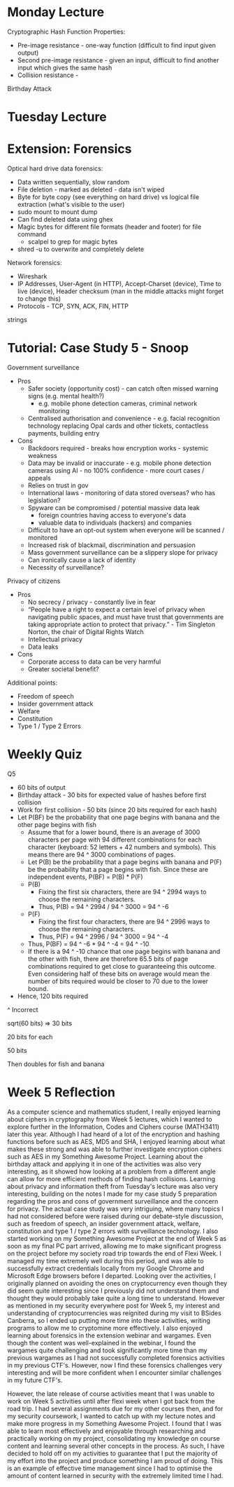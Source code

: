 # Monday Lecture

Cryptographic Hash Function Properties:

- Pre-image resistance - one-way function (difficult to find input given output)
- Second pre-image resistance - given an input, difficult to find another input which gives the same hash
- Collision resistance - 



Birthday Attack



# Tuesday Lecture

# Extension: Forensics

Optical hard drive data forensics:

- Data written sequentially, slow random
- File deletion - marked as deleted - data isn't wiped
- Byte for byte copy (see everything on hard drive) vs logical file extraction (what's visible to the user)
- sudo mount to mount dump
- Can find deleted data using ghex
- Magic bytes for different file formats (header and footer) for file command
  - scalpel to grep for magic bytes
- shred -u to overwrite and completely delete

Network forensics:

- Wireshark
- IP Addresses, User-Agent (in HTTP), Accept-Charset (device), Time to live (device), Header checksum (man in the middle attacks might forget to change this)
- Protocols - TCP, SYN, ACK, FIN, HTTP

 

strings

# Tutorial: Case Study 5 - Snoop

Government surveillance

- Pros
  - Safer society (opportunity cost) - can catch often missed warning signs (e.g. mental health?)
    - e.g. mobile phone detection cameras, criminal network monitoring
  - Centralised authorisation and convenience - e.g. facial recognition technology replacing Opal cards and other tickets, contactless payments, building entry
- Cons
  - Backdoors required - breaks how encryption works - systemic weakness
  - Data may be invalid or inaccurate - e.g. mobile phone detection cameras using AI - no 100% confidence - more court cases / appeals
  - Relies on trust in gov
  - International laws - monitoring of data stored overseas? who has legislation?
  - Spyware can be compromised / potential massive data leak
    - foreign countries having access to everyone's data
    - valuable data to individuals (hackers) and companies
  - Difficult to have an opt-out system when everyone will be scanned / monitored
  - Increased risk of blackmail, discrimination and persuasion
  - Mass government surveillance can be a slippery slope for privacy
  - Can ironically cause a lack of identity
  - Necessity of surveillance?

Privacy of citizens

- Pros
  - No secrecy / privacy - constantly live in fear
  - “People have a right to expect a certain level of privacy when navigating public spaces, and must have trust that governments are taking appropriate action to protect that privacy.” - Tim Singleton Norton, the chair of Digital Rights Watch
  - Intellectual privacy
  - Data leaks
- Cons
  - Corporate access to data can be very harmful
  - Greater societal benefit?

Additional points:

- Freedom of speech
- Insider government attack
- Welfare
- Constitution
- Type 1 / Type 2 Errors



# Weekly Quiz



Q5

- 60 bits of output
- Birthday attack - 30 bits for expected value of hashes before first collision
- Work for first collision - 50 bits (since 20 bits required for each hash)
- Let P(BF) be the probability that one page begins with banana and the other page begins with fish
  - Assume that for a lower bound, there is an average of 3000 characters per page with 94 different combinations for each character (keyboard: 52 letters + 42 numbers and symbols). This means there are 94 ^ 3000 combinations of pages.
  - Let P(B) be the probability that a page begins with banana and P(F) be the probability that a page begins with fish. Since these are independent events, P(BF) = P(B) * P(F)
  - P(B)
    - Fixing the first six characters, there are 94 ^ 2994 ways to choose the remaining characters.
    - Thus, P(B) = 94 ^ 2994 / 94 ^ 3000 = 94 ^ -6
  - P(F)
    - Fixing the first four characters, there are 94 ^ 2996 ways to choose the remaining characters.
    - Thus, P(F) = 94 ^ 2996 / 94 ^ 3000 = 94 ^ -4
  - Thus, P(BF) = 94 ^ -6 * 94 ^ -4 = 94 ^ -10
  - If there is a 94 ^ -10 chance that one page begins with banana and the other with fish, there are therefore 65.5 bits of page combinations required to get close to guaranteeing this outcome. Even considering half of these bits on average would mean the number of bits required would be closer to 70 due to the lower bound. 
- Hence, 120 bits required

^ Incorrect

sqrt(60 bits) => 30 bits

20 bits for each

50 bits

Then doubles for fish and banana

# Week 5 Reflection

As a computer science and mathematics student, I really enjoyed learning about ciphers in cryptography from Week 5 lectures, which I wanted to explore further in the Information, Codes and Ciphers course (MATH3411) later this year. Although I had heard of a lot of the encryption and hashing functions before such as AES, MD5 and SHA, I enjoyed learning about what makes these strong and was able to further investigate encryption ciphers such as AES in my Something Awesome Project. Learning about the birthday attack and applying it in one of the activities was also very interesting, as it showed how looking at a problem from a different angle can allow for more efficient methods of finding hash collisions. Learning about privacy and information theft from Tuesday's lecture was also very interesting, building on the notes I made for my case study 5 preparation regarding the pros and cons of government surveillance and the concern for privacy. The actual case study was very intriguing, where many topics I had not considered before were raised during our debate-style discussion, such as freedom of speech, an insider government attack, welfare, constitution and type 1 / type 2 errors with surveillance technology. I also started working on my Something Awesome Project at the end of Week 5 as soon as my final PC part arrived, allowing me to make significant progress on the project before my society road trip towards the end of Flexi Week. I managed my time extremely well during this period, and was able to successfully extract credentials locally from my Google Chrome and Microsoft Edge browsers before I departed. Looking over the activities, I originally planned on avoiding the ones on cryptocurrency even though they did seem quite interesting since I previously did not understand them and thought they would probably take quite a long time to understand. However as mentioned in my security everywhere post for Week 5, my interest and understanding of cryptocurrencies was reignited during my visit to BSides Canberra, so I ended up putting more time into these activities, writing programs to allow me to cryptomine more effectively. I also enjoyed learning about forensics in the extension webinar and wargames. Even though the content was well-explained in the webinar, I found the wargames quite challenging and took significantly more time than my previous wargames as I had not successfully completed forensics activities in my previous CTF's. However, now I find these forensics challenges very interesting and will be more confident when I encounter similar challenges in my future CTF's. 

However, the late release of course activities meant that I was unable to work on Week 5 activities until after flexi week when I got back from the road trip. I had several assignments due for my other courses then, and for my security coursework, I wanted to catch up with my lecture notes and make more progress in my Something Awesome Project. I found that I was able to learn most effectively and enjoyable through researching and practically working on my project, consolidating my knowledge on course content and learning several other concepts in the process. As such, I have decided to hold off on my activities to guarantee that I put the majority of my effort into the project and produce something I am proud of doing. This is an example of effective time management since I had to optimise the amount of content learned in security with the extremely limited time I had. 







